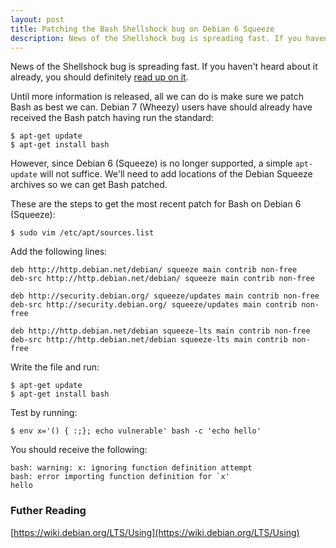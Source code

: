 ```yaml
---
layout: post
title: Patching the Bash Shellshock bug on Debian 6 Squeeze
description: News of the Shellshock bug is spreading fast. If you haven't heard about it already, you should definitely read up on it
---
```

News of the Shellshock bug is spreading fast. If you haven't heard about it already, you should definitely [read up on it](http://www.troyhunt.com/2014/09/everything-you-need-to-know-about.html).

Until more information is released, all we can do is make sure we patch Bash as best we can. Debian 7 (Wheezy) users have should already have received the Bash patch having run the standard:

    $ apt-get update
    $ apt-get install bash

However, since Debian 6 (Squeeze) is no longer supported, a simple `apt-update` will not suffice. We'll need to add locations of the Debian Squeeze archives so we can get Bash patched.

These are the steps to get the most recent patch for Bash on Debian 6 (Squeeze):

    $ sudo vim /etc/apt/sources.list

Add the following lines:

    deb http://http.debian.net/debian/ squeeze main contrib non-free
    deb-src http://http.debian.net/debian/ squeeze main contrib non-free

    deb http://security.debian.org/ squeeze/updates main contrib non-free
    deb-src http://security.debian.org/ squeeze/updates main contrib non-free

    deb http://http.debian.net/debian squeeze-lts main contrib non-free
    deb-src http://http.debian.net/debian squeeze-lts main contrib non-free

Write the file and run:

    $ apt-get update
    $ apt-get install bash

Test by running:

    $ env x='() { :;}; echo vulnerable' bash -c 'echo hello'

You should receive the following:

    bash: warning: x: ignoring function definition attempt
    bash: error importing function definition for `x'
    hello

### Futher Reading

[https://wiki.debian.org/LTS/Using](https://wiki.debian.org/LTS/Using)
